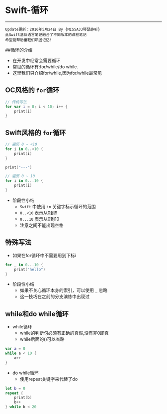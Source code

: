 # Swift-循环
 ---
```objc
Update更新：2016年5月24日 By {MISSAJJ琴瑟静听}
此Swift基础语言笔记融合了不同版本的课程笔记
希望能帮助童鞋们巩固记忆!
```
##循环的介绍

- 在开发中经常会需要循环
- 常见的循环有:for/while/do while.
- 这里我们只介绍for/while,因为for/while最常见
## OC风格的 `for`循环

```swift
// 传统写法
for var i = 0; i < 10; i++ {
    print(i)
}
```

## Swift风格的 `for`循环

```swift
// 遍历 0 ~ <10
for i in 0..<10 {
    print(i)
}

print("---")

// 遍历 0 ~ 10
for i in 0...10 {
    print(i)
}
```

* 阶段性小结
    * `Swift` 中使用 `in` 关键字标示循环的范围
    * `0..<10` 表示从0到9
    * `0...10` 表示从0到10
    * 注意之间不能出现空格

## 特殊写法
- 如果在for循环中不需要用到下标i

```swift
for _ in 0...10 {
    print("hello")
}
```

* 阶段性小结
    * 如果不关心循环本身的索引，可以使用 `_` 忽略
    * 这一技巧在之前的分支演练中出现过


## while和do while循环

- while循环
  - while的判断句必须有正确的真假,没有非0即真
  - while后面的()可以省略

```swift
var a = 0
while a < 10 {
    a++
}
```

- do while循环
  - 使用repeat关键字来代替了do

```swift
let b = 0
repeat {
    print(b)
    b++
} while b < 20
```